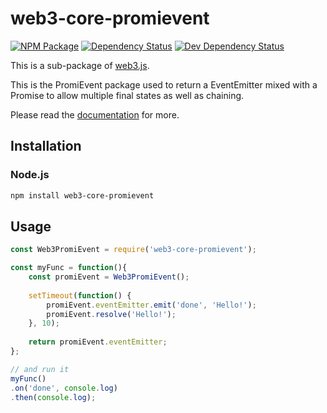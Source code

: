 # web3-core-promievent

[![NPM Package][npm-image]][npm-url] [![Dependency Status][deps-image]][deps-url] [![Dev Dependency Status][deps-dev-image]][deps-dev-url]

This is a sub-package of [web3.js][repo].

This is the PromiEvent package used to return a EventEmitter mixed with a Promise to allow multiple final states as well as chaining.

Please read the [documentation][docs] for more.

## Installation

### Node.js

```bash
npm install web3-core-promievent
```

## Usage

```js
const Web3PromiEvent = require('web3-core-promievent');

const myFunc = function(){
    const promiEvent = Web3PromiEvent();
    
    setTimeout(function() {
        promiEvent.eventEmitter.emit('done', 'Hello!');
        promiEvent.resolve('Hello!');
    }, 10);
    
    return promiEvent.eventEmitter;
};

// and run it
myFunc()
.on('done', console.log)
.then(console.log);
```

[docs]: http://web3js.readthedocs.io/en/1.0/
[repo]: https://github.com/redbud-hk/web3.js
[npm-image]: https://img.shields.io/npm/v/web3-core-promievent.svg
[npm-url]: https://npmjs.org/package/web3-core-promievent
[deps-image]: https://david-dm.org/redbud-hk/web3.js/1.x/status.svg?path=packages/web3-core-promievent
[deps-url]: https://david-dm.org/redbud-hk/web3.js/1.x?path=packages/web3-core-promievent
[deps-dev-image]: https://david-dm.org/redbud-hk/web3.js/1.x/dev-status.svg?path=packages/web3-core-promievent
[deps-dev-url]: https://david-dm.org/redbud-hk/web3.js/1.x?type=dev&path=packages/web3-core-promievent

